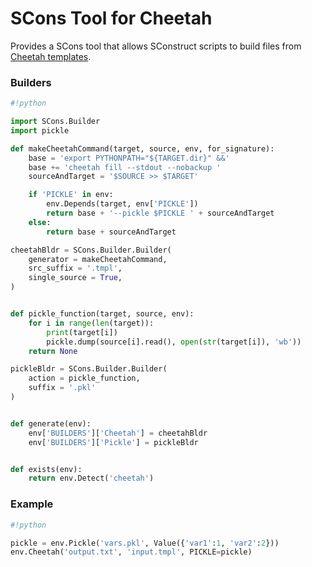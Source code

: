 # SCons Tool for Cheetah

Provides a SCons tool that allows SConstruct scripts to build files from [Cheetah templates](http://www.cheetahtemplate.org).


### Builders

```python
#!python

import SCons.Builder
import pickle

def makeCheetahCommand(target, source, env, for_signature):
    base = 'export PYTHONPATH="${TARGET.dir}" &&'
    base += 'cheetah fill --stdout --nobackup '
    sourceAndTarget = '$SOURCE >> $TARGET'

    if 'PICKLE' in env:
        env.Depends(target, env['PICKLE'])
        return base + '--pickle $PICKLE ' + sourceAndTarget
    else:
        return base + sourceAndTarget

cheetahBldr = SCons.Builder.Builder(
    generator = makeCheetahCommand,
    src_suffix = '.tmpl',
    single_source = True,
)


def pickle_function(target, source, env):
    for i in range(len(target)):
        print(target[i])
        pickle.dump(source[i].read(), open(str(target[i]), 'wb'))
    return None

pickleBldr = SCons.Builder.Builder(
    action = pickle_function,
    suffix = '.pkl'
)


def generate(env):
    env['BUILDERS']['Cheetah'] = cheetahBldr
    env['BUILDERS']['Pickle'] = pickleBldr


def exists(env):
    return env.Detect('cheetah')

```


### Example

```python
#!python

pickle = env.Pickle('vars.pkl', Value({'var1':1, 'var2':2}))
env.Cheetah('output.txt', 'input.tmpl', PICKLE=pickle)
```

